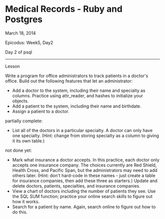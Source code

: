 Medical Records - Ruby and Postgres
===============

March 18, 2014

Epicodus: Week5, Day2

Day 2 of psql

****************
Lesson

Write a program for office administrators to track patients in a doctor's office. Build out the following features that let an administrator:

*  Add a doctor to the system, including their name and specialty as columns. Practice using attr_reader, and hashes to initialize your objects.
*  Add a patient to the system, including their name and birthdate.
*  Assign a patient to a doctor.

partially complete:
*  List all of the doctors in a particular specialty. A doctor can only have one specialty. (Hint: change from storing specialty as a column to giving it its own table.)


not done yet:
*  Mark what insurance a doctor accepts. In this practice, each doctor only accepts one insurance company. The choices currently are Red Shield, Health Cross, and Pacific Span, but the administrators may need to add others later. (Hint: don't hard-code in these names - just create a table for insurance companies, then add these three as starters.)
Update and delete doctors, patients, specialties, and insurance companies.
*  View a chart of doctors including the number of patients they see. Use the SQL SUM function; practice your online search skills to figure out how it works.
*  Search for a patient by name. Again, search online to figure out how to do this.
